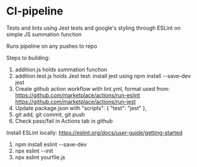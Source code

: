 # CI-pipeline

Tests and lints using Jest tests and google's styling through ESLint on simple JS summation function

Runs pipeline on any pushes to repo

Steps to building:

1. addition.js holds summation function
2. addition.test.js holds Jest test: install jest using npm install --save-dev jest
3. Create github action workflow with lint.yml, format used from: 
      https://github.com/marketplace/actions/run-eslint 
      https://github.com/marketplace/actions/run-jest
4. Update package.json with
    "scripts": {
        "test": "jest"
     },
5. git add, git commit, git push 
6. Check pass/fail in Actions tab in github


Install ESLint locally:
https://eslint.org/docs/user-guide/getting-started

1. npm install eslint --save-dev
2. npx eslint --init
3. npx eslint yourfile.js
